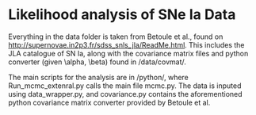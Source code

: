 
# Likelihood analysis of SNe Ia Data #

Everything in the data folder is taken from Betoule et al., found on http://supernovae.in2p3.fr/sdss_snls_jla/ReadMe.html. This includes the JLA catalogue of SN Ia, along with the covariance matrix files and python converter (given \alpha, \beta) found in /data/covmat/.

The main scripts for the analysis are in /python/, where Run_mcmc_extenral.py calls the main file mcmc.py. The data is inputed using data_wrapper.py, and covariance.py contains the aforementioned python covariance matrix converter provided by Betoule et al. 

